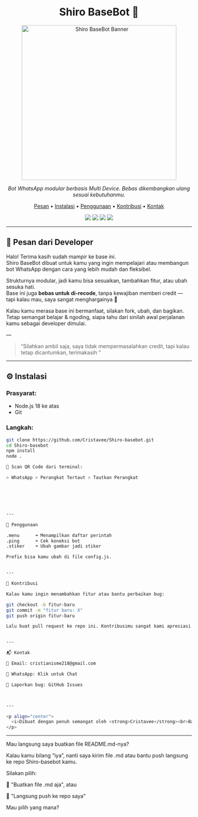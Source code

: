 
<h1 align="center">Shiro BaseBot 🧠</h1>

<p align="center">
  <img src="https://pomf2.lain.la/f/10xr5ka8.png" alt="Shiro BaseBot Banner" width="420"/>
</p>

<p align="center">
  <em>Bot WhatsApp modular berbasis Multi Device. Bebas dikembangkan ulang sesuai kebutuhanmu.</em>
</p>

<p align="center">
  <a href="#pesan-dari-developer">Pesan</a> • 
  <a href="#instalasi">Instalasi</a> • 
  <a href="#penggunaan">Penggunaan</a> • 
  <a href="#kontribusi">Kontribusi</a> • 
  <a href="#kontak">Kontak</a>
</p>

<p align="center">
  <img src="https://img.shields.io/badge/Node.js-%3E=18.0-brightgreen?style=flat" />
  <img src="https://img.shields.io/github/repo-size/Cristavee/Shiro-basebot" />
  <img src="https://img.shields.io/github/last-commit/Cristavee/Shiro-basebot" />
  <img src="https://img.shields.io/github/license/Cristavee/Shiro-basebot" />
</p>

---

## 💬 Pesan dari Developer

Halo! Terima kasih sudah mampir ke base ini.  
Shiro BaseBot dibuat untuk kamu yang ingin mempelajari atau membangun bot WhatsApp dengan cara yang lebih mudah dan fleksibel.

Strukturnya modular, jadi kamu bisa sesuaikan, tambahkan fitur, atau ubah sesuka hati.  
Base ini juga **bebas untuk di-recode**, tanpa kewajiban memberi credit — tapi kalau mau, saya sangat menghargainya 🙌

Kalau kamu merasa base ini bermanfaat, silakan fork, ubah, dan bagikan.  
Tetap semangat belajar & ngoding, siapa tahu dari sinilah awal perjalanan kamu sebagai developer dimulai.

—

> “Silahkan ambil saja, saya tidak mempermasalahkan credit, tapi kalau tetap dicantumkan, terimakasih ”

---

## ⚙️ Instalasi

### Prasyarat:
- Node.js 18 ke atas
- Git

### Langkah:

```bash
git clone https://github.com/Cristavee/Shiro-basebot.git
cd Shiro-basebot
npm install
node .

📱 Scan QR Code dari terminal:

> WhatsApp > Perangkat Tertaut > Tautkan Perangkat






---

📖 Penggunaan

.menu      ➜ Menampilkan daftar perintah
.ping      ➜ Cek koneksi bot
.stiker    ➜ Ubah gambar jadi stiker

Prefix bisa kamu ubah di file config.js.


---

🙌 Kontribusi

Kalau kamu ingin menambahkan fitur atau bantu perbaikan bug:

git checkout -b fitur-baru
git commit -m "fitur baru: X"
git push origin fitur-baru

Lalu buat pull request ke repo ini. Kontribusimu sangat kami apresiasi!


---

📬 Kontak

📧 Email: cristianisme218@gmail.com

💬 WhatsApp: Klik untuk Chat

📁 Laporkan bug: GitHub Issues



---

<p align="center">
  <i>Dibuat dengan penuh semangat oleh <strong>Cristavee</strong><br>Base ini <strong>bebas direcode</strong> dan dikembangkan ulang oleh siapa pun.</i>
</p>
```
---

Mau langsung saya buatkan file README.md-nya?

Kalau kamu bilang “iya”, nanti saya kirim file .md atau bantu push langsung ke repo Shiro-basebot kamu.

Silakan pilih:

💾 "Buatkan file .md aja", atau

🚀 "Langsung push ke repo saya"


Mau pilih yang mana?


